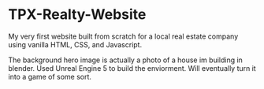 # TPX-Realty-Website
My very first website built from scratch for a local real estate company using vanilla HTML, CSS, and Javascript.

The background hero image is actually a photo of a house im building in blender. Used Unreal Engine 5 to build the enviorment. Will eventually turn it into a game of some sort. 
